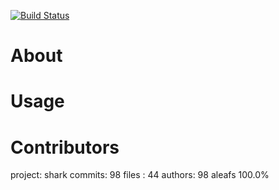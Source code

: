 [![Build Status](https://secure.travis-ci.org/aleafs/node-shark.png)](http://travis-ci.org/aleafs/node-shark)

# About #

# Usage #

# Contributors #
 project: shark
 commits: 98
 files  : 44
 authors: 
    98  aleafs                  100.0%